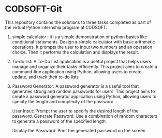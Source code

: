 # CODSOFT-Git
This repository contains the solutions to three tasks completed as part of the virtual Python internship program at CODSOFT.
1. simple calculator :
   it is a simple demonstration of python basics like conditional statements.
   Design a simple calculator with basic arithmetic operations.
   It prompts the user to input two numbers and an operation choice.
   Then it performs the calculation and displays the result.

2. To-do list:
   A To-Do List application is a useful project that helps users manage and organize their tasks efficiently. This project aims to create a     command-line application using Python, allowing users to create, update, and track their to-do lists

3. Password Generator:
   A password generator is a useful tool that generates strong and random passwords for users. This project aims to create a
   password generator application using Python, allowing users to specify the length and complexity of the password.

   User Input: Prompt the user to specify the desired length of the password.
   Generate Password: Use a combination of random characters to generate a password of the specified length.

   Display the Password: Print the generated password on the screen.

